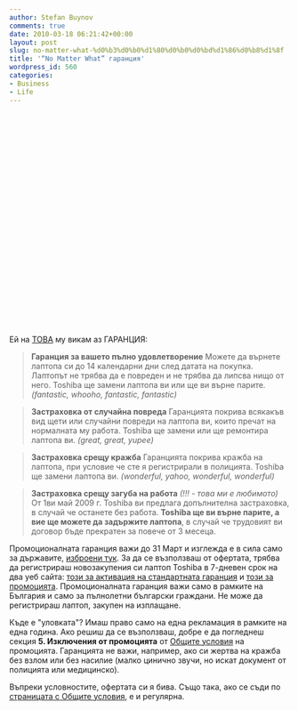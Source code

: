 ```yaml
---
author: Stefan Buynov
comments: true
date: 2010-03-18 06:21:42+00:00
layout: post
slug: no-matter-what-%d0%b3%d0%b0%d1%80%d0%b0%d0%bd%d1%86%d0%b8%d1%8f
title: '“No Matter What” гаранция'
wordpress_id: 560
categories:
- Business
- Life
---
```


<object classid="clsid:d27cdb6e-ae6d-11cf-96b8-444553540000" width="640" height="385" codebase="http://download.macromedia.com/pub/shockwave/cabs/flash/swflash.cab#version=6,0,40,0"><param name="allowFullScreen" value="true" /><param name="allowscriptaccess" value="always" /><param name="src" value="http://www.youtube.com/v/5LRnq3ooGDc&amp;hl=en_US&amp;fs=1&amp;" /><param name="allowfullscreen" value="true" /><embed type="application/x-shockwave-flash" width="640" height="385" src="http://www.youtube.com/v/5LRnq3ooGDc&amp;hl=en_US&amp;fs=1&amp;" allowscriptaccess="always" allowfullscreen="true"></embed></object>

Ей на [ТОВА](https://www.nomatterwhatguarantee.com/main_structure.php?page=home) му викам аз ГАРАНЦИЯ:

> **Гаранция за вашето пълно удовлетворение**
Можете да върнете лаптопа си до 14 календарни дни след датата на покупка. Лаптопът не трябва да е повреден и не трябва да липсва нищо от него. Toshiba ще замени лаптопа ви или ще ви върне парите.
_(fantastic, whooho, fantastic, fantastic)_

> **Застраховка от случайна повреда**
Гаранцията покрива всякакъв вид щети или случайни повреди на лаптопа ви, които пречат на нормалната му работа. Toshiba ще замени или ще ремонтира лаптопа ви.
_(great, great, yupee)_

> **Застраховка срещу кражба**
Гаранцията покрива кражба на лаптопа, при условие че сте я регистрирали в полицията. Toshiba ще замени лаптопа ви.
_(wonderful, yahoo, wonderful, wonderful)_

> **Застраховка срещу загуба на работа** _(!!! - това ми е любимото)_
От 1ви май 2009 г. Toshiba ви предлага допълнителна застраховка, в случай че останете без работа. **Toshiba ще ви върне парите, а вие ще можете да задържите лаптопа**, в случай че трудовият ви договор бъде прекратен за повече от 3 месеца.


Промоционалната гаранция важи до 31 Март и изглежда е в сила само за държавите, [изброени тук](http://www.nomatterwhatguarantee.com). За да се възползваш от офертата, трябва да регистрираш новозакупения си лаптоп Toshiba в 7-дневен срок на два уеб сайта: [този за активация на стандартната гаранция](http://www.toshiba-europe.com/registration) и [този за промоцията](http://www.nomatterwhatguarantee.com). Промоционалната гаранция важи само в рамките на България и само за пълнолетни български граждани. Не може да регистрираш лаптоп, закупен на изплащане.

Къде е "уловката"? Имаш право само на една рекламация в рамките на една година.
Ако решиш да се възползваш, добре е да погледнеш секция **5. Изключения от промоцията** от [Общите условия](https://www.nomatterwhatguarantee.com/download/TC_Trust_Toshiba_BG.pdf) на промоцията. Гаранцията не важи, например, ако си жертва на кражба без взлом или без насилие (малко цинично звучи, но искат документ от полицията или медицинско).

Въпреки условностите, офертата си я бива. Също така, ако се съди по [страницата с Общите условия](https://www.nomatterwhatguarantee.com/content/tc_show_BG.php?reg=0), е и регулярна.

